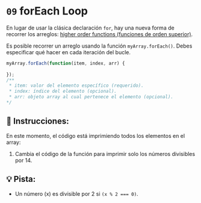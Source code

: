 # `09` forEach Loop

En lugar de usar la clásica declaración `for`, hay una nueva forma de recorrer los arreglos: [higher order functions (funciones de orden superior)](https://www.youtube.com/watch?v=rRgD1yVwIvE).

Es posible recorrer un arreglo usando la función `myArray.forEach()`. Debes especificar qué hacer en cada iteración del bucle.

```js
myArray.forEach(function(item, index, arr) {
		
});
/**
 * item: valor del elemento específico (requerido).
 * index: índice del elemento (opcional).
 * arr: objeto array al cual pertenece el elemento (opcional).
*/
```

## 📝 Instrucciones:

En este momento, el código está imprimiendo todos los elementos en el array: 

1. Cambia el código de la función para imprimir solo los números divisibles por 14.

## 💡 Pista:

+ Un número (x) es divisible por 2 si `(x % 2 === 0)`.
